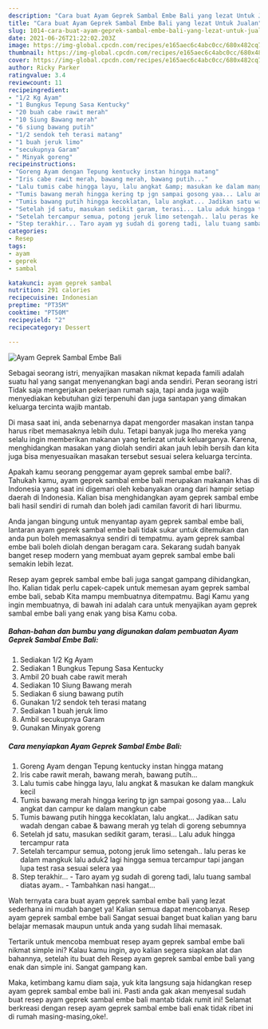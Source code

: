 ```yaml
---
description: "Cara buat Ayam Geprek Sambal Embe Bali yang lezat Untuk Jualan"
title: "Cara buat Ayam Geprek Sambal Embe Bali yang lezat Untuk Jualan"
slug: 1014-cara-buat-ayam-geprek-sambal-embe-bali-yang-lezat-untuk-jualan
date: 2021-06-26T21:22:02.203Z
image: https://img-global.cpcdn.com/recipes/e165aec6c4abc0cc/680x482cq70/ayam-geprek-sambal-embe-bali-foto-resep-utama.jpg
thumbnail: https://img-global.cpcdn.com/recipes/e165aec6c4abc0cc/680x482cq70/ayam-geprek-sambal-embe-bali-foto-resep-utama.jpg
cover: https://img-global.cpcdn.com/recipes/e165aec6c4abc0cc/680x482cq70/ayam-geprek-sambal-embe-bali-foto-resep-utama.jpg
author: Ricky Parker
ratingvalue: 3.4
reviewcount: 11
recipeingredient:
- "1/2 Kg Ayam"
- "1 Bungkus Tepung Sasa Kentucky"
- "20 buah cabe rawit merah"
- "10 Siung Bawang merah"
- "6 siung bawang putih"
- "1/2 sendok teh terasi matang"
- "1 buah jeruk limo"
- "secukupnya Garam"
- " Minyak goreng"
recipeinstructions:
- "Goreng Ayam dengan Tepung kentucky instan hingga matang"
- "Iris cabe rawit merah, bawang merah, bawang putih..."
- "Lalu tumis cabe hingga layu, lalu angkat &amp; masukan ke dalam mangkuk kecil"
- "Tumis bawang merah hingga kering tp jgn sampai gosong yaa... Lalu angkat dan campur ke dalam mangkun cabe"
- "Tumis bawang putih hingga kecoklatan, lalu angkat... Jadikan satu wadah dengan cabae &amp; bawang merah yg telah di goreng sebumnya"
- "Setelah jd satu, masukan sedikit garam, terasi... Lalu aduk hingga tercampur rata"
- "Setelah tercampur semua, potong jeruk limo setengah.. lalu peras ke dalam mangkuk lalu aduk2 lagi hingga semua tercampur tapi jangan lupa test rasa sesuai selera yaa"
- "Step terakhir... Taro ayam yg sudah di goreng tadi, lalu tuang sambal diatas ayam.. Tambahkan nasi hangat..."
categories:
- Resep
tags:
- ayam
- geprek
- sambal

katakunci: ayam geprek sambal 
nutrition: 291 calories
recipecuisine: Indonesian
preptime: "PT35M"
cooktime: "PT50M"
recipeyield: "2"
recipecategory: Dessert

---
```



![Ayam Geprek Sambal Embe Bali](https://img-global.cpcdn.com/recipes/e165aec6c4abc0cc/680x482cq70/ayam-geprek-sambal-embe-bali-foto-resep-utama.jpg)

Sebagai seorang istri, menyajikan masakan nikmat kepada famili adalah suatu hal yang sangat menyenangkan bagi anda sendiri. Peran seorang istri Tidak saja mengerjakan pekerjaan rumah saja, tapi anda juga wajib menyediakan kebutuhan gizi terpenuhi dan juga santapan yang dimakan keluarga tercinta wajib mantab.

Di masa  saat ini, anda sebenarnya dapat mengorder masakan instan tanpa harus ribet memasaknya lebih dulu. Tetapi banyak juga lho mereka yang selalu ingin memberikan makanan yang terlezat untuk keluarganya. Karena, menghidangkan masakan yang diolah sendiri akan jauh lebih bersih dan kita juga bisa menyesuaikan masakan tersebut sesuai selera keluarga tercinta. 



Apakah kamu seorang penggemar ayam geprek sambal embe bali?. Tahukah kamu, ayam geprek sambal embe bali merupakan makanan khas di Indonesia yang saat ini digemari oleh kebanyakan orang dari hampir setiap daerah di Indonesia. Kalian bisa menghidangkan ayam geprek sambal embe bali hasil sendiri di rumah dan boleh jadi camilan favorit di hari liburmu.

Anda jangan bingung untuk menyantap ayam geprek sambal embe bali, lantaran ayam geprek sambal embe bali tidak sukar untuk ditemukan dan anda pun boleh memasaknya sendiri di tempatmu. ayam geprek sambal embe bali boleh diolah dengan beragam cara. Sekarang sudah banyak banget resep modern yang membuat ayam geprek sambal embe bali semakin lebih lezat.

Resep ayam geprek sambal embe bali juga sangat gampang dihidangkan, lho. Kalian tidak perlu capek-capek untuk memesan ayam geprek sambal embe bali, sebab Kita mampu membuatnya ditempatmu. Bagi Kamu yang ingin membuatnya, di bawah ini adalah cara untuk menyajikan ayam geprek sambal embe bali yang enak yang bisa Kamu coba.

<!--inarticleads1-->

##### Bahan-bahan dan bumbu yang digunakan dalam pembuatan Ayam Geprek Sambal Embe Bali:

1. Sediakan 1/2 Kg Ayam
1. Sediakan 1 Bungkus Tepung Sasa Kentucky
1. Ambil 20 buah cabe rawit merah
1. Sediakan 10 Siung Bawang merah
1. Sediakan 6 siung bawang putih
1. Gunakan 1/2 sendok teh terasi matang
1. Sediakan 1 buah jeruk limo
1. Ambil secukupnya Garam
1. Gunakan  Minyak goreng




<!--inarticleads2-->

##### Cara menyiapkan Ayam Geprek Sambal Embe Bali:

1. Goreng Ayam dengan Tepung kentucky instan hingga matang
1. Iris cabe rawit merah, bawang merah, bawang putih...
1. Lalu tumis cabe hingga layu, lalu angkat &amp; masukan ke dalam mangkuk kecil
1. Tumis bawang merah hingga kering tp jgn sampai gosong yaa... Lalu angkat dan campur ke dalam mangkun cabe
1. Tumis bawang putih hingga kecoklatan, lalu angkat... Jadikan satu wadah dengan cabae &amp; bawang merah yg telah di goreng sebumnya
1. Setelah jd satu, masukan sedikit garam, terasi... Lalu aduk hingga tercampur rata
1. Setelah tercampur semua, potong jeruk limo setengah.. lalu peras ke dalam mangkuk lalu aduk2 lagi hingga semua tercampur tapi jangan lupa test rasa sesuai selera yaa
1. Step terakhir... - Taro ayam yg sudah di goreng tadi, lalu tuang sambal diatas ayam.. - Tambahkan nasi hangat...




Wah ternyata cara buat ayam geprek sambal embe bali yang lezat sederhana ini mudah banget ya! Kalian semua dapat mencobanya. Resep ayam geprek sambal embe bali Sangat sesuai banget buat kalian yang baru belajar memasak maupun untuk anda yang sudah lihai memasak.

Tertarik untuk mencoba membuat resep ayam geprek sambal embe bali nikmat simple ini? Kalau kamu ingin, ayo kalian segera siapkan alat dan bahannya, setelah itu buat deh Resep ayam geprek sambal embe bali yang enak dan simple ini. Sangat gampang kan. 

Maka, ketimbang kamu diam saja, yuk kita langsung saja hidangkan resep ayam geprek sambal embe bali ini. Pasti anda gak akan menyesal sudah buat resep ayam geprek sambal embe bali mantab tidak rumit ini! Selamat berkreasi dengan resep ayam geprek sambal embe bali enak tidak ribet ini di rumah masing-masing,oke!.

